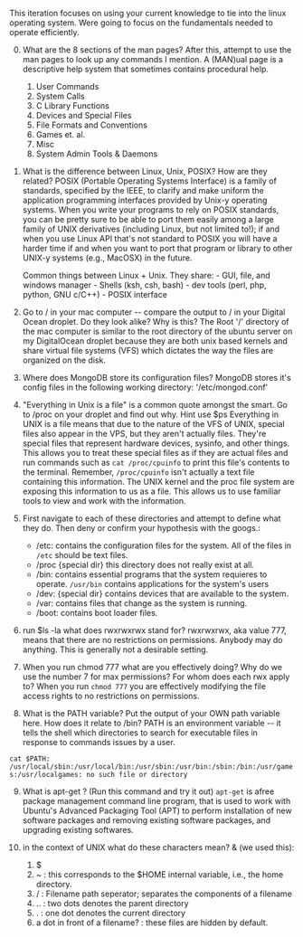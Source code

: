 This iteration focuses on using your current knowledge to tie into the linux operating system.
Were going to focus on the fundamentals needed to operate efficiently.

0. What are the 8 sections of the man pages? After this, attempt to use the man pages to  look up any commands I mention.
    A (MAN)ual page is a descriptive help system that sometimes contains procedural help.
    1. User Commands
    2. System Calls
    3. C Library Functions 
    4. Devices and Special Files
    5. File Formats and Conventions
    6. Games et. al. 
    7. Misc
    8. System Admin Tools & Daemons
    
1. What is the difference between Linux, Unix, POSIX? How are they related?
POSIX (Portable Operating Systems Interface) is a family of standards, specified by the IEEE, to clarify and make uniform the application programming interfaces provided by Unix-y operating systems. When you write your programs to rely on POSIX standards, you can be pretty sure to be able to port them easily among a large family of UNIX derivatives (including Linux, but not limited to!); if and when you use Linux API that's not standard to POSIX you will have a harder time if and when you want to port that program or library to other UNIX-y systems (e.g., MacOSX) in the future.

    Common things between Linux + Unix. They share:
        - GUI, file, and windows manager
        - Shells (ksh, csh, bash)
        - dev tools (perl, php, python, GNU c/C++)
        - POSIX interface
        
2. Go to / in your mac computer -- compare the output to / in your Digital Ocean droplet. Do they look alike? Why is this?
The Root '/' directory of the mac computer is similar to the root directory of the ubuntu server on my DigitalOcean droplet because they are both unix based kernels and share virtual file systems (VFS) which dictates the way the files are organized on the disk. 

3. Where does MongoDB store its configuration files? 
MongoDB stores it's config files in the following working directory: '/etc/mongod.conf'

4. "Everything in Unix is a file" is a common quote amongst the smart. Go to /proc on your droplet and find out why. Hint use $ps
Everything in UNIX is a file means that due to the nature of the VFS of UNIX, special files also appear in the VPS, but they aren't actually files. They're special files that represent hardware devices, sysinfo, and other things. This allows you to treat these special files as if they are actual files and run commands such as `cat /proc/cpuinfo` to print this file's contents to the terminal. Remember, `/proc/cpuinfo` isn't actually a text file containing this information. The UNIX kernel and the proc file system are exposing this information to us as a file. This allows us to use familiar tools to view and work with the information. 

5. First navigate to each of these directories and attempt to define what they do. Then deny or confirm your hypothesis with the googs.:
    * /etc: contains the configuration files for the system. All of the files in `/etc` should be text files. 
    * /proc {special dir} this directory does not really exist at all.  
    * /bin: contains essential programs that the system requieres to operate. `/usr/bin` contains applications for the system's users
    * /dev: {special dir} contains devices that are available to the system. 
    * /var: contains files that change as the system is running.
    * /boot: contains boot loader files. 
    
6. run $ls -la what does rwxrwxrwx stand for?
rwxrwxrwx, aka value 777, means that there are no restrictions on permissions. Anybody may do anything. This is generally not a desirable setting. 

7. When you run chmod 777 what are you effectively doing? Why do we use the number 7 for max permissions? For whom does each rwx apply to?
When you run `chmod 777` you are effectively modifying the file access rights to no restrictions on permissions.

8. What is the PATH variable? Put the output of your OWN path variable here. How does it relate to /bin?
PATH is an environment variable -- it tells the shell which directories to search for executable files in response to commands issues by a user.

`cat $PATH: /usr/local/sbin:/usr/local/bin:/usr/sbin:/usr/bin:/sbin:/bin:/usr/games:/usr/localgames: no such file or directory`

9. What is apt-get ? (Run this command and try it out)
`apt-get` is afree package management command line program, that is used to work with Ubuntu's Advanced Packaging Tool (APT) to perform installation of new software packages and removing existing software packages, and upgrading existing softwares.

10. in the context of UNIX what do these characters mean? & (we used this):
    1. $
    2. ~ : this corresponds to the $HOME internal variable, i.e., the home directory. 
    3. / : Filename path seperator; separates the components of a filename
    4. .. : two dots denotes the parent directory
    5. . : one dot denotes the current directory
    6. a dot in front of a filename? : these files are hidden by default.

